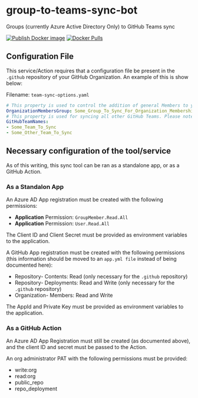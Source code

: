 # group-to-teams-sync-bot

Groups (currently Azure Active Directory Only) to GitHub Teams sync

[![Publish Docker image](https://github.com/cloudpups/github-teams-user-sync/actions/workflows/docker-image.yml/badge.svg?branch=main)](https://github.com/cloudpups/github-teams-user-sync/actions/workflows/docker-image.yml) [![Docker Pulls](https://img.shields.io/docker/pulls/trfc/github-teams-user-sync)](https://hub.docker.com/r/trfc/github-teams-user-sync)

## Configuration File

This service/Action requires that a configuration file be present in the `.github` repository of your GitHub Organization. An example of this is show below:

Filename: `team-sync-options.yaml`
```yaml
# This property is used to control the addition of general Members to your Organization.
OrganizationMembersGroup: Some_Group_To_Sync_For_Organization_Membership
# This property is used for syncing all other GitHub Teams. Please note that users must also be a part of the `OrganizationMembersGroup` for the synchronization of the teams below to function properly.
GitHubTeamNames:
- Some_Team_To_Sync
- Some_Other_Team_To_Sync
```

## Necessary configuration of the tool/service

As of this writing, this sync tool can be ran as a standalone app, or as a GitHub Action.

### As a Standalon App

An Azure AD App registration must be created with the following permissions:

* **Application** Permission: `GroupMember.Read.All`
* **Application** Permission: `User.Read.All`

The Client ID and Client Secret must be provided as environment variables to the application.

A GitHub App registration must be created with the following permissions (this information should be moved to an `app.yml file` instead of being documented here):

* Repository- Contents: Read (only necessary for the `.github` repository)
* Repository- Deployments: Read and Write (only necessary for the `.github` repository)
* Organization- Members: Read and Write

The AppId and Private Key must be provided as environment variables to the application.

### As a GitHub Action

An Azure AD App Registration must still be created (as documented above), and the client ID and secret must be passed to the Action.

An org administrator PAT with the following permissions must be provided:

* write:org
* read:org
* public_repo
* repo_deployment
